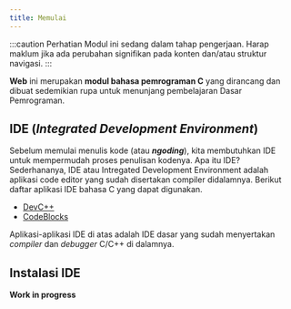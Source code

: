 ```yaml
---
title: Memulai
---
```


:::caution Perhatian
Modul ini sedang dalam tahap pengerjaan. Harap maklum jika ada perubahan signifikan pada konten dan/atau struktur navigasi.
:::

**Web** ini merupakan **modul bahasa pemrograman C** yang dirancang dan dibuat sedemikian rupa untuk menunjang pembelajaran Dasar Pemrograman.

## IDE (_Integrated Development Environment_)

Sebelum memulai menulis kode (atau ***ngoding***), kita membutuhkan IDE untuk mempermudah proses penulisan kodenya. Apa itu IDE? Sederhananya, IDE atau Intregated Development Environment adalah aplikasi code editor yang sudah disertakan compiler didalamnya. Berikut daftar aplikasi IDE bahasa C yang dapat digunakan.

- [DevC++](https://www.bloodshed.net/download.html)
- [CodeBlocks](http://www.codeblocks.org/downloads)

Aplikasi-aplikasi IDE di atas adalah IDE dasar yang sudah menyertakan _compiler_ dan _debugger_ C/C++ di dalamnya.

## Instalasi IDE

**Work in progress**
